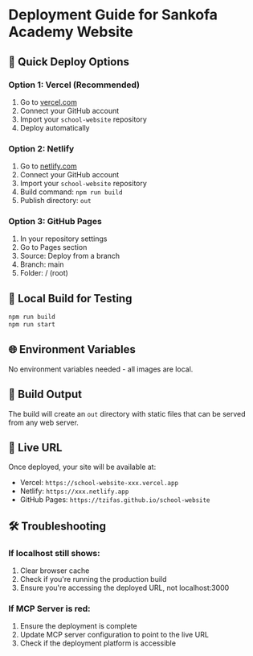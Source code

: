 # Deployment Guide for Sankofa Academy Website

## 🚀 Quick Deploy Options

### Option 1: Vercel (Recommended)
1. Go to [vercel.com](https://vercel.com)
2. Connect your GitHub account
3. Import your `school-website` repository
4. Deploy automatically

### Option 2: Netlify
1. Go to [netlify.com](https://netlify.com)
2. Connect your GitHub account
3. Import your `school-website` repository
4. Build command: `npm run build`
5. Publish directory: `out`

### Option 3: GitHub Pages
1. In your repository settings
2. Go to Pages section
3. Source: Deploy from a branch
4. Branch: main
5. Folder: / (root)

## 🔧 Local Build for Testing

```bash
npm run build
npm run start
```

## 🌐 Environment Variables

No environment variables needed - all images are local.

## 📁 Build Output

The build will create an `out` directory with static files that can be served from any web server.

## 🔗 Live URL

Once deployed, your site will be available at:
- Vercel: `https://school-website-xxx.vercel.app`
- Netlify: `https://xxx.netlify.app`
- GitHub Pages: `https://tzifas.github.io/school-website`

## 🛠️ Troubleshooting

### If localhost still shows:
1. Clear browser cache
2. Check if you're running the production build
3. Ensure you're accessing the deployed URL, not localhost:3000

### If MCP Server is red:
1. Ensure the deployment is complete
2. Update MCP server configuration to point to the live URL
3. Check if the deployment platform is accessible 